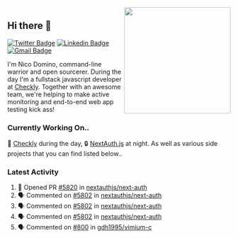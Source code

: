 <img align="right" src="https://user-images.githubusercontent.com/7415984/172472491-91b16eac-fa22-4ecf-92df-d687139fd1f9.gif" width="240" />

## Hi there 👋

[![Twitter Badge](https://img.shields.io/badge/-@ndom91-1ca0f1?style=flat-square&labelColor=1ca0f1&logo=twitter&logoColor=white&link=https://twitter.com/ndom91)](https://twitter.com/ndom91) [![Linkedin Badge](https://img.shields.io/badge/-ndom91-blue?style=flat-square&logo=Linkedin&logoColor=white&link=https://www.linkedin.com/in/ndom91/)](https://www.linkedin.com/in/ndom91/) [![Gmail Badge](https://img.shields.io/badge/-yo@ndo.dev-c14438?style=flat-square&logo=mail.ru&logoColor=white&link=mailto:yo@ndo.dev)](mailto:yo@ndo.dev)

I'm Nico Domino, command-line warrior and open sourcerer. During the day I'm a fullstack javascript developer at [Checkly](https://checklyhq.com). Together with an awesome team, we're helping to make active monitoring and end-to-end web app testing kick ass!

### Currently Working On..

🦝 [Checkly](https://checklyhq.com) during the day, 🔒 [NextAuth.js](https://github.com/nextauthjs/next-auth) at night. As well as various side projects that you can find listed below..

<!--START_SECTION_PROFILE_VIEWS:readme-info-->
<!--END_SECTION_PROFILE_VIEWS:readme-info-->

<!--START_SECTION_DAILY_COMMIT:readme-info-->
<!--END_SECTION_DAILY_COMMIT:readme-info-->

<!--START_SECTION_WEEKLY_COMMIT:readme-info-->
<!--END_SECTION_WEEKLY_COMMIT:readme-info-->

### Latest Activity

<!--START_SECTION:activity-->
1. 💪 Opened PR [#5820](https://github.com/nextauthjs/next-auth/pull/5820) in [nextauthjs/next-auth](https://github.com/nextauthjs/next-auth)
2. 🗣 Commented on [#5802](https://github.com/nextauthjs/next-auth/issues/5802) in [nextauthjs/next-auth](https://github.com/nextauthjs/next-auth)
3. 🗣 Commented on [#5802](https://github.com/nextauthjs/next-auth/issues/5802) in [nextauthjs/next-auth](https://github.com/nextauthjs/next-auth)
4. 🗣 Commented on [#5802](https://github.com/nextauthjs/next-auth/issues/5802) in [nextauthjs/next-auth](https://github.com/nextauthjs/next-auth)
5. 🗣 Commented on [#800](https://github.com/gdh1995/vimium-c/issues/800) in [gdh1995/vimium-c](https://github.com/gdh1995/vimium-c)
<!--END_SECTION:activity-->
